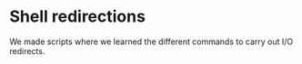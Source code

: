 # Shell redirections
We made scripts where we learned the different commands to carry out I/O redirects.